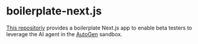 # boilerplate-next.js

[This repositoriy](https://github.com/NodeOps-app/boilerplate-next.js) provides a boilerplate Next.js app to enable beta testers to leverage the AI agent in the [AutoGen](https://autogen.nodeops.network/) sandbox.
